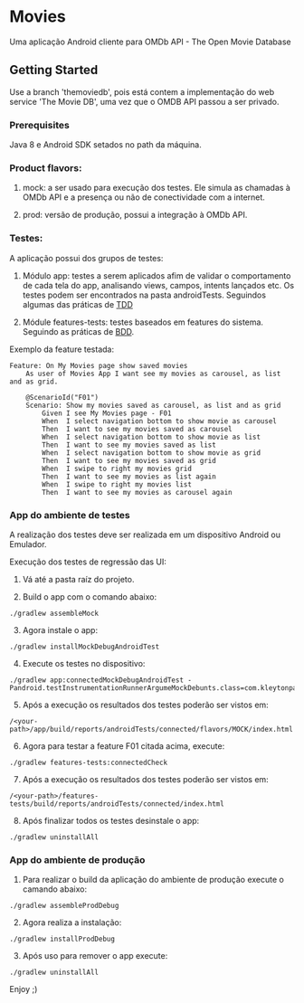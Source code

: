 # Movies

Uma aplicação Android cliente para OMDb API - The Open Movie Database

## Getting Started

Use a branch 'themoviedb', pois está contem a implementação do web service 'The Movie DB', uma vez que o OMDB API passou a ser privado.

### Prerequisites

Java 8 e Android SDK setados no path da máquina.


### Product flavors:

1) mock: a ser usado para execução dos testes. Ele simula as chamadas à OMDb API e a presença ou não de conectividade com a internet.

2) prod: versão de produção, possui a integração à OMDb API.


### Testes:

A aplicação possui dos grupos de testes:

1) Módulo app: testes a serem aplicados afim de validar o comportamento de cada tela do app, analisando views, campos, intents lançados etc. Os testes podem ser encontrados na pasta androidTests. Seguindos algumas das práticas de [TDD](https://en.wikipedia.org/wiki/Test-driven_development)

2) Módule features-tests: testes baseados em features do sistema. Seguindo as práticas de [BDD](https://en.wikipedia.org/wiki/Behavior-driven_development).


Exemplo da feature testada:

```
Feature: On My Movies page show saved movies
    As user of Movies App I want see my movies as carousel, as list and as grid.

    @ScenarioId("F01")
    Scenario: Show my movies saved as carousel, as list and as grid
        Given I see My Movies page - F01
        When  I select navigation bottom to show movie as carousel
        Then  I want to see my movies saved as carousel
        When  I select navigation bottom to show movie as list
        Then  I want to see my movies saved as list
        When  I select navigation bottom to show movie as grid
        Then  I want to see my movies saved as grid
        When  I swipe to right my movies grid
        Then  I want to see my movies as list again
        When  I swipe to right my movies list
        Then  I want to see my movies as carousel again

```



### App do ambiente de testes

A realização dos testes deve ser realizada em um dispositivo Android ou Emulador.

Execução dos testes de regressão das UI:

1) Vá até a pasta raíz do projeto.


2) Build o app com o comando abaixo:

```
./gradlew assembleMock
```

3) Agora instale o app:

```
./gradlew installMockDebugAndroidTest
```

4) Execute os testes no dispositivo:

```
./gradlew app:connectedMockDebugAndroidTest -Pandroid.testInstrumentationRunnerArgumeMockDebunts.class=com.kleytonpascoal.movies.test.suite.UIRegressionTestSuite
```

5) Após a execução os resultados dos testes poderão ser vistos em:

```
/<your-path>/app/build/reports/androidTests/connected/flavors/MOCK/index.html
```


6) Agora para testar a feature F01 citada acima, execute:

```
./gradlew features-tests:connectedCheck
```

7) Após a execução os resultados dos testes poderão ser vistos em:

```
/<your-path>/features-tests/build/reports/androidTests/connected/index.html
```

8) Após finalizar todos os testes desinstale o app:

```
./gradlew uninstallAll
```


### App do ambiente de produção

1) Para realizar o build da aplicação do ambiente de produção execute o camando abaixo:

```
./gradlew assembleProdDebug
```

2) Agora realiza a instalação:

```
./gradlew installProdDebug
```

3) Após uso para remover o app execute:

```
./gradlew uninstallAll
```

Enjoy ;)

